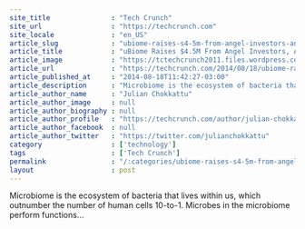 ```yaml
---
site_title               : "Tech Crunch"
site_url                 : "https://techcrunch.com"
site_locale              : "en_US"
article_slug             : "ubiome-raises-s4-5m-from-angel-investors-andreessen-horowitz-to-crowdsource-microbiome-research"
article_title            : "uBiome Raises $4.5M From Angel Investors, Andreessen Horowitz To Crowdsource Microbiome Research"
article_image            : "https://tctechcrunch2011.files.wordpress.com/2014/08/screen-shot-2014-08-18-at-2-29-15-pm.png?w=764&h=400&crop=1"
article_url              : "https://techcrunch.com/2014/08/18/ubiome-raises-4-5m-from-angel-investors-andreessen-horowitz-to-crowdsource-microbiome-research/"
article_published_at     : "2014-08-18T11:42:27-03:00"
article_description      : "Microbiome is the ecosystem of bacteria that lives within us, which outnumber the number of human cells 10-to-1. Microbes in the microbiome perform functions..."
article_author_name      : "Julian Chokkattu"
article_author_image     : null
article_author_biography : null
article_author_profile   : "https://techcrunch.com/author/julian-chokkattu/"
article_author_facebook  : null
article_author_twitter   : "https://twitter.com/julianchokkattu"
category                 : ['technology']
tags                     : ['Tech Crunch']
permalink                : "/:categories/ubiome-raises-s4-5m-from-angel-investors-andreessen-horowitz-to-crowdsource-microbiome-research/"
layout                   : post
---
```


Microbiome is the ecosystem of bacteria that lives within us, which outnumber the number of human cells 10-to-1. Microbes in the microbiome perform functions...
